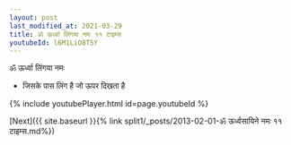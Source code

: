 ```yaml
---
layout: post
last_modified_at: 2021-03-29
title: ॐ ऊर्ध्वा लिंगया नमः ११ टाइम्स
youtubeId: l6M1LiO8T5Y
---
```

 
 
 ॐ ऊर्ध्वा लिंगया नमः  
 
 -  जिसके पास लिंग है जो ऊपर दिखता है 
 
  
 
  
 
 
 
 
 
 


{% include youtubePlayer.html id=page.youtubeId %}
 
[Next]({{ site.baseurl }}{% link  split1/_posts/2013-02-01-ॐ ऊर्ध्वसायिने नमः ११ टाइम्स.md%})
 
